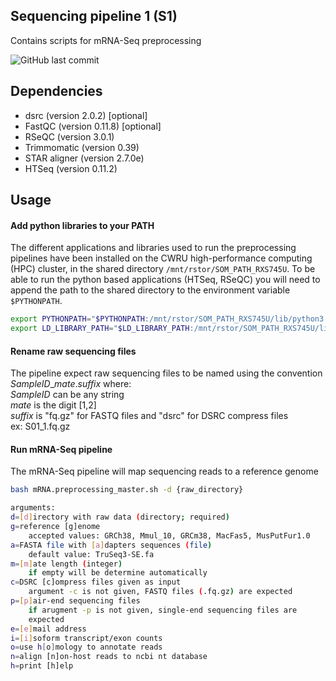 ## Sequencing pipeline 1 (S1)
Contains scripts for mRNA-Seq preprocessing

<!-- badges: start -->
![GitHub last commit](https://img.shields.io/github/last-commit/sekalylab/mRNAseq)
<!-- badges: end -->

## Dependencies
- dsrc (version 2.0.2) [optional]
- FastQC (version 0.11.8) [optional]
- RSeQC (version 3.0.1)
- Trimmomatic (version 0.39)
- STAR aligner (version 2.7.0e)
- HTSeq (version 0.11.2)

## Usage
#### Add python libraries to your PATH
The different applications and libraries used to run the preprocessing pipelines
have been installed on the CWRU high-performance computing (HPC) cluster, in the
shared directory `/mnt/rstor/SOM_PATH_RXS745U`. To be able to run the python
based applications (HTSeq, RSeQC) you will need to append the path to the shared
directory to the environment variable `$PYTHONPATH`.
```bash
export PYTHONPATH="$PYTHONPATH:/mnt/rstor/SOM_PATH_RXS745U/lib/python3.7/site-packages"
export LD_LIBRARY_PATH="$LD_LIBRARY_PATH:/mnt/rstor/SOM_PATH_RXS745U/lib"
```

#### Rename raw sequencing files
The pipeline expect raw sequencing files to be named using the convention
*SampleID*_*mate*.*suffix* where:  
*SampleID* can be any string  
*mate* is the digit [1,2]  
*suffix* is "fq.gz" for FASTQ files and "dsrc" for DSRC compress files  
ex: S01_1.fq.gz

#### Run mRNA-Seq pipeline
The mRNA-Seq pipeline will map sequencing reads to a reference
genome
```bash
bash mRNA.preprocessing_master.sh -d {raw_directory}

arguments:  
d=[d]irectory with raw data (directory; required)  
g=reference [g]enome  
    accepted values: GRCh38, Mmul_10, GRCm38, MacFas5, MusPutFur1.0
a=FASTA file with [a]dapters sequences (file)  
    default value: TruSeq3-SE.fa  
m=[m]ate length (integer)  
    if empty will be determine automatically  
c=DSRC [c]ompress files given as input  
    argument -c is not given, FASTQ files (.fq.gz) are expected  
p=[p]air-end sequencing files  
    if arugment -p is not given, single-end sequencing files are  
    expected
e=[e]mail address  
i=[i]soform transcript/exon counts  
o=use h[o]mology to annotate reads  
n=align [n]on-host reads to ncbi nt database 
h=print [h]elp
```
